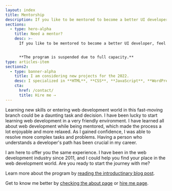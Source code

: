 ```yaml
---
layout: index
title: Mentorship
description: If you like to be mentored to become a better UI developer, feel free to contact me.
sections:
  - type: hero-alpha
    title: Need a mentor?
    desc: >-
      If you like to be mentored to become a better UI developer, feel free to contact me.


      **The program is suspended due to full capacity.**
type: articles-item
sections2:
  - type: banner-alpha
    title: I am considering new projects for the 2022.
    desc: I specialized in **HTML**, **CSS**, **JavaScript**, **WordPress**, **Shopify**, and **JAMstack** technologies.
    cta:
      href: /contact/
      title: Hire me ⇢
---
```


Learning new skills or entering web development world in this fast-moving branch could be a daunting task and decision. I have been lucky to start learning web development in a very friendly environment. I have learned all about web development while being mentored, which made the process a lot enjoyable and more relaxed. As I gained confidence, I was able to resolve more complex tasks and problems. Having a person who understands a developer's path has been crucial in my career.

I am here to offer you the same experience. I have been in the web development industry since 2011, and I could help you find your place in the web development world. Are you ready to start the journey with me?

Learn more about the program by [reading the introductinary blog post](/articles/the-ui-development-mentoring-program/).

Get to know me better by [checking the about page](/about/) or [hire me page](/hire-me/).
